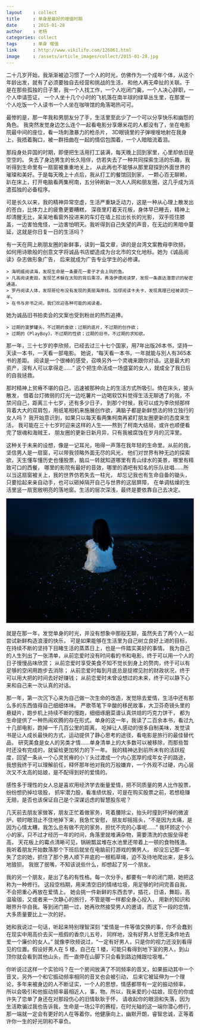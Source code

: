```yaml
---
layout    : collect
title     : 单身是最好的增值时期
date      : 2015-01-28
author    : 老杨
categories: collect
tags      : 单身 增值
link      : http://www.vikilife.com/126061.html
image     : /assets/article_images/collect/2015-01-28.jpg
---
```



二十几岁开始，我渐渐被迫习惯了一个人的时光，仿佛作为一个成年个体，从这个年龄出发，就有了必须要独自去经营和挑战的生活，
和他人再无牵扯的关联。于是在那些孤独的日子里，我一个人找工作，一个人吃闭门羹，一个人决心辞职，一个人申请签证，
一个人坐十几个小时的飞机落在南半球的绿草丛生里，在那里一个人吃饭一个人读书一个人坐在咖啡馆的角落喝热可可。


最惨的是，那一年我和男朋友分了手，生活里至此少了一个可以分享快乐和幽怨的角色。
我突然发觉身边怎么连个一起看电影分享爆米花的人都没有了，坐在电影院最中间的座位，看一场刺激暴力的枪杀片， 3D眼镜里的子弹嗖嗖地射在我身上，我捂着胸口，被一群扭曲在一起的情侣包围着，一个人暗暗流着泪。


那段身处异国的时期，即便把生活用打工装满，每天晚上回到家里，心里却依旧是空空的。
失去了身边男生的长久陪伴，仿若失去了一种共同探索生活的乐趣，我听得到生命里有一扇窗被重重地关上，
从此再也不能够从那里窥探到外面世界的璀璨和美好。于是每天晚上十点后，我从打工的餐馆回到家，
一颗心百无聊赖，趴在床上，打开电脑看两集柯南，五分钟刷新一次人人网和朋友圈，这几乎成为消遣孤独的必备程序。


可是长久以来，我的精神异常空虚，生活严重缺乏动力，这是一种从心理上散发出的苍白，比体力上的疲惫更要糟糕，
深夜里盯着天花板，身体早已睡去，精神上却清醒无比，呆呆地看窗外投进来的车灯在墙上拉出长长的光影，
双手揽住膝盖，一边害怕鬼怪，一边害怕明天。我听得到自己失望的声音，在无边的黑暗中蔓延，这就是你日复一日的生活吗？


有一天在网上刷朋友圈的新鲜事，读到一篇文章，讲的是台湾文案教母李欣频，
如何用诗歌般的创意文字将诚品书店塑造成为台北市的文化地标。她为《诚品阅读》杂志做形象广告，
后来就成为广告专业学生的必修课。

    > 海明威阅读海，发现生命是一条要花一辈子才会上钩的鱼。
    > 凡高阅读麦田，发现艺术躲在太阳的背后乘凉。弗洛伊德阅读梦，发现一条直达潜意识的秘密通道。
    > 罗丹阅读人体，发现哥伦布没有发现的美丽海岸线。加缪阅读卡夫卡，发现真理已经被讲完一半。
    > 在书与非书之间，我们欢迎各种可能的阅读者。

她为诚品旧书拍卖会的文案也受到粉丝的热烈追捧。

    > 过期的菠萝罐头，不过期的食欲；过期的底片，不过期的创作欲；
    > 过期的《PlayBoy》，不过期的性欲；过期的旧书，不过期的求知欲。

那一年，三十七岁的李欣频，已经去过三十七个国家，用7年出版26本书，坚持一天读一本书，一天看一部电影。
她说，“每天看一本书，一年就能与別人有365本书的差距。
阅读是一个很棒的感受，召唤另外一个灵魂来跟你对话。这是最大的资产，沒有人可以拿得走……”
这个把生命活成一场盛宴的女人，就成全了我日后的自我拯救。


那时精神上贫瘠不堪的自己，迅速被那种向上的生活方式所吸引。倚在床头，披头散发，
借着台灯微弱的灯光一边吃薯片一边喝软饮料觉得生活无聊透了的我，不禁问自己，距离三十七岁，还有多少日子，
到那个时候，我可以成为李欣频那样背着大大的双肩包，用纸笔相机来施展创作欲，满脑子都是新鲜想法的特立独行的女人吗？
我开始意识到，如果只以每天看两集柯南再紧盯朋友圈更新的态度来生活，
我可能在三十七岁时迎来这样的人生——熬到了柯南大结局，或许也顺便看完了银魂和海贼王，
朋友圈的更新日新月异，只有我被腐蚀在岁月的沉滓里。


这种关于未来的设想，像是一记耳光，啪得一声落在我年轻的生命里。从前的我，坚信男人是一扇窗，可以带我领略外面无尽的风光，
他们对世界有种无边的探索欲，天生懂车懂历史也懂股票，脑瓜一转就知道哪里有青山绿水的美景，哪里有精致可口的西餐，
哪里的影院有最好的音效，哪里的酒吧有知名的乐队驻唱……所以当这扇窗被关上，我的世界仿若失去一柱光，
却忘记我也有生命自备的锄头，只要拾起来亲自动手，也可以砸掉隔开自己与世界的这层屏障，
在单调枯燥的生活里竖一扇宽敞明亮的落地窗。生活的层次深浅，最终是要依靠自己去决定。

![](/assets/article_images/collect/2015-01-28-1.jpg)


就是在那一年，发觉单身的时光，并没有想象中那般无聊，虽然失去了两个人一起尝试新鲜构造浪漫的快乐，
可是如果能够在生活里为自己树立良好上进的目标，在持续不断的坚持下目睹生活的蒸蒸日上，也是一件踏实美好的事情。
我为自己的人生列出了一张清单，从前恋爱时没有时间看的书和电影，终于可以用一个人的日子慢慢品味欣赏；
从前恋爱时享受美食不知不觉长到身上的赘肉，终于可以有足够的空闲用跑步去消除；
从前恋爱时每到月底总是捉襟见肘的财政状况，终于可以用大把的时间去好好赚钱；
从前恋爱时未曾设想过的未来，终于可以静下心来和自己来一次认真的对话。


那一年，第一次沉下心来为自己做一次生命的改造，发觉除去爱情，生活中还有那么多的东西值得自己细细体味。
严歌苓笔下辛酸的移民故事，大卫芬奇镜头里的悬疑片，跑步机上持续不断的慢跑，细细琢磨菜谱认真烘焙的巧克力饼干，
都为生命提供了一种热闹欢腾的存在形式。单身的这一年，我读了二百余本书，看过九十几部电影，跑掉一千几百公里的距离，
吃掉让人感动的很多自制美味，发觉读书是让人成长最快的方式，运动提供了静心思考的途径，看电影是旅行的最佳替代品，
研究美食是女人的另类才情……单身清单上的大多数可以被移除，而那些暂时还没有完成的，就留给更加努力的下一年。
我的精神达到前所未有的活跃程度，回望一条从一个心灵贫瘠的小丫头过渡成一个内心宽厚的成年女子的路途，
我想我终于可以理解前任，释怀那年他对我的万般嫌弃，一个外观不过硬，内心层次又不太高的姑娘，是不配得到好的爱情的。


感性多于理性的女人总是喜欢用经济学去衡量爱情，把不同质量的男人比作股票，纷纷想扔掉垃圾股，
抓牢潜力股，看准绩优股，可是在购买股票之前，若想稳赚无赔，是否也该保证自己是个深谋远虑的智慧股东呢？


几天前去朋友家做客，朋友正忙着做家务，弯着腰除尘，抬头时撞到坏掉的微波炉，顿时眼泪止不住地掉下来，我急忙安慰，
朋友却摇摇头，“不是因为太痛，是因为心情太糟，我怎么总有做不完的家务，担忧不完的心事呢……”
我环顾这个小小的家，只不过才经历一年的时间，角落里就堆满杂物，需要清洗的衣服垒得老高，
天花板上的霉点清晰可见，锅碗瓢盆堆在水池里还带着上一顿的食物残渣。我听着朋友开始数落那个下班后就坐在电脑前打游戏的懒男人，
却没忘记那一年失了恋的她，抓住了那个男人顺下井底的一根稻草绳，迫不及待地爬出来，是多么地狼狈。
我抿了抿嘴，不知该说些什么，却想起了另一个朋友。


我的另一个朋友，是出了名的有性格。每一次分手，都要有一年的闭门期，她把这称为一种修行。
这段空档期，用来清空旧的情绪垃圾，用足够的时间完善自我，不会把重心再放在爱情上。
她会挑一件新鲜的东西去学，插花，日语，舞蹈，高温瑜珈，又或者来一次静心的旅行，不管是哪一样都全身心投入，
用新的知识和眼界升华自我。等到闭门期一过，她再欣然接受男人的邀请，而这下一段的恋情，大多质量要比上一次的好。


她和我说过一句话，听起来特别理智深刻 “爱情是一件等值交换的事，你不会蠢到在现实中用高价去买一瓶假的香奈儿五号，
同样地，没有好男人甘愿无条件地去爱一个廉价的女人。”
就像李欣频说过，“一定有好男人，只是你的视力还没到看得见的位置。假设好男人在 5 楼，自己在 1 楼，可能只看得到地下室的男人，到山顶你就会看到其他山头，而一直停在山脚下只会看到路边摊跟垃圾堆。”


你听说过这样一个实验吗？在一个房间放满了不同频率的音叉，如果振动其中一个音叉，另外一个和它振动频率相同的音叉也会被引动，
后来它被延伸为一个理论，多年来被身边的人不断证实，一个人的思想，情感都带有一定的振动频率，
所以会吸引和他振动频率最相近人，事，物。所以，我亲爱的小姑娘，现在的你或许失了恋单了身还在对那段伤心的旧情耿耿于怀，
请收起你的眼泪和失落，因为生活欺骗过我也告诉我，生命是一场公平的赛程，在时光轴的这一端你潜心修行，
那一端就一定会有更好的人在等着你，他健康向上，幽默开朗，睿智忠诚，正等着许你一生的好光阴和不辜负。
